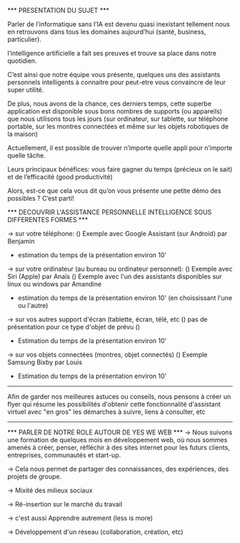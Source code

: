 *** PRESENTATION DU SUJET ***

Parler de l’informatique sans l’IA est devenu quasi inexistant tellement nous en retrouvons dans tous les domaines aujourd’hui (santé, business, particulier).

l’intelligence artificielle a fait ses preuves et trouve sa place dans notre quotidien. 

C’est ainsi que notre équipe vous présente, quelques uns des assistants personnels intelligents à connaitre pour peut-etre vous convaincre de leur super utilité. 

De plus, nous avons de la chance, ces derniers temps, cette superbe application est disponible sous bons nombres de supports (ou appareils) que nous utilisons tous les jours (sur ordinateur, sur tablette, sur téléphone portable, sur les montres connectées et même sur les objets robotiques de la maison)

Actuellement, il est possible de trouver n’importe quelle appli pour n’importe quelle tâche. 

Leurs principaux bénéfices: vous faire gagner du temps (précieux on le sait) et de l’efficacité (good productivité)

Alors, est-ce que cela vous dit qu’on vous présente une petite démo des possibles ?
C’est parti!


*** DECOUVRIR L'ASSISTANCE PERSONNELLE INTELLIGENCE SOUS DIFFERENTES FORMES ***

-> sur votre téléphone:
() Exemple avec Google Assistant (sur Android) par Benjamin
* estimation du temps de la présentation environ 10'


-> sur votre ordinateur (au bureau ou ordinateur personnel):
() Exemple avec Siri (Apple) par Anaïs
() Exemple avec l'un des assistants disponibles sur linux ou windows par Amandine
* estimation du temps de la présentation environ 10' (en choississant l'une ou l'autre)

-> sur vos autres support d'écran (tablette, écran, télé, etc
() pas de présentation pour ce type d'objet de prévu ()
* Estimation du temps de la présentation environ 10'

-> sur vos objets connectées (montres, objet connectés)
() Exemple Samsung Bixby par Louis
* Estimation du temps de la présentation environ 10'

___________________________________________________
Afin de garder nos meilleures astuces ou conseils, 
nous pensons à créer un flyer qui résume les possibilités d'obtenir cette fonctionnalité d'assistant virtuel
avec "en gros" les démarches à suivre, liens à consulter, etc
____________________________________________________ 


*** PARLER DE NOTRE ROLE AUTOUR DE YES WE WEB ***
-> Nous suivons une formation de quelques mois en développement web,
où nous sommes amenés à créer, penser, réfléchir à des sites internet
pour les futurs clients, entreprises, communautés et start-up.

-> Cela nous permet de partager des connaissances, des expériences, des projets de groupe.

-> Mixité des milieux sociaux

-> Ré-insertion sur le marché du travail

-> c'est aussi Apprendre autrement (less is more)

-> Développement d'un réseau (collaboration, création, etc)


